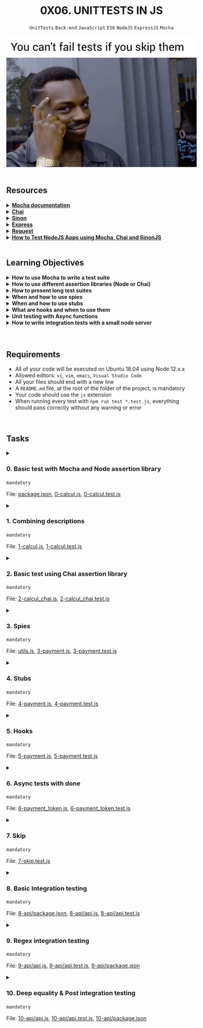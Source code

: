 <h1 align="center"><b>0X06. UNITTESTS IN JS</b></h1>
<div align="center"><code>UnitTests</code> <code>Back-end</code> <code>JavaScript</code> <code>ES6</code> <code>NodeJS</code> <code>ExpressJS</code> <code>Mocha</code></div>

<br>
<div align="center"><img alt="" src="https://github.com/codenvibes/alx-backend-javascript/blob/master/0x06-unittests_in_js/images/90f79a666e174e6c4ffc.jpeg"></div>

<!-- <br>
<hr>
<h3><a href=>Notes</a></h3>
<hr> -->


<!--==================================================-->
<br>

## Resources
<details>
<summary><b><a href="https://intranet.alxswe.com/rltoken/Gx5mfX41__cc2hwepcl0aA">Mocha documentation</a></b></summary><br>


<br><p align="center">※※※※※※※※※※※※</p><br>
</details>


<details>
<summary><b><a href="https://intranet.alxswe.com/rltoken/Rs3SrSdr9OxPp-4099A0cg">Chai</a></b></summary><br>


<br><p align="center">※※※※※※※※※※※※</p><br>
</details>


<details>
<summary><b><a href="https://intranet.alxswe.com/rltoken/5KsW5N9sG3sGWW3z-jkNwA">Sinon</a></b></summary><br>


<br><p align="center">※※※※※※※※※※※※</p><br>
</details>


<details>
<summary><b><a href="https://intranet.alxswe.com/rltoken/Jq58SNUh8jcZqKoFcuOQdw">Express</a></b></summary><br>


<br><p align="center">※※※※※※※※※※※※</p><br>
</details>


<details>
<summary><b><a href="https://intranet.alxswe.com/rltoken/FcJfzr2jUJSj8Xp3z9L1wg">Request</a></b></summary><br>


<br><p align="center">※※※※※※※※※※※※</p><br>
</details>


<details>
<summary><b><a href="https://intranet.alxswe.com/rltoken/HwB8gViDosy8znk7H9i4Pw">How to Test NodeJS Apps using Mocha, Chai and SinonJS</a></b></summary><br>


<br><p align="center">※※※※※※※※※※※※</p><br>
</details>



<!--==================================================-->
<br>

## Learning Objectives
<details>
<summary><b><a href=" "> </a>How to use Mocha to write a test suite</b></summary><br>


<br><p align="center">※※※※※※※※※※※※</p><br>
</details>


<details>
<summary><b><a href=" "> </a>How to use different assertion libraries (Node or Chai)</b></summary><br>


<br><p align="center">※※※※※※※※※※※※</p><br>
</details>


<details>
<summary><b><a href=" "> </a>How to present long test suites</b></summary><br>


<br><p align="center">※※※※※※※※※※※※</p><br>
</details>


<details>
<summary><b><a href=" "> </a>When and how to use spies</b></summary><br>


<br><p align="center">※※※※※※※※※※※※</p><br>
</details>


<details>
<summary><b><a href=" "> </a>When and how to use stubs</b></summary><br>


<br><p align="center">※※※※※※※※※※※※</p><br>
</details>


<details>
<summary><b><a href=" "> </a>What are hooks and when to use them</b></summary><br>


<br><p align="center">※※※※※※※※※※※※</p><br>
</details>


<details>
<summary><b><a href=" "> </a>Unit testing with Async functions</b></summary><br>


<br><p align="center">※※※※※※※※※※※※</p><br>
</details>


<details>
<summary><b><a href=" "> </a>How to write integration tests with a small node server</b></summary><br>


<br><p align="center">※※※※※※※※※※※※</p><br>
</details>



<br>

<!--==================================================-->
<br>

## Requirements
- All of your code will be executed on Ubuntu 18.04 using Node 12.x.x
- Allowed editors: <code>vi</code>, <code>vim</code>, <code>emacs</code>, <code>Visual Studio Code</code>
- All your files should end with a new line
- A <code>README.md</code> file, at the root of the folder of the project, is mandatory
- Your code should use the <code>js</code> extension
- When running every test with <code>npm run test *.test.js</code>, everything should pass correctly without any warning or error

<!--==================================================-->
<br>

## Tasks
<details>
<summary>

### 0. Basic test with Mocha and Node assertion library
`mandatory`

File: [package.json](), [0-calcul.js](), [0-calcul.test.js]()
</summary>

<p><strong>Install Mocha using npm:</strong></p>

<ul>
<li>Set up a scripts in your <code>package.json</code> to quickly run Mocha using <code>npm test</code></li>
<li>You have to use <code>assert</code></li>
</ul>

<p><strong>Create a new file named <code>0-calcul.js</code>:</strong></p>

<ul>
<li>Create a function named <code>calculateNumber</code>. It should accepts two arguments (number) <code>a</code> and <code>b</code></li>
<li>The function should round <code>a</code> and <code>b</code> and return the sum of it </li>
</ul>

<p><strong>Test cases</strong></p>

<ul>
<li>Create a file <code>0-calcul.test.js</code> that contains test cases of this function</li>
<li>You can assume <code>a</code> and <code>b</code> are always number</li>
<li>Tests should be around the “rounded” part</li>
</ul>

<p><strong>Tips:</strong></p>

<ul>
<li>For the sake of the example, this test suite is slightly extreme and probably not needed</li>
<li>However, remember that your tests should not only verify what a function is supposed to do, but also the edge cases</li>
</ul>

<p><strong>Requirements:</strong></p>

<ul>
<li>You have to use <code>assert</code></li>
<li>You should be able to run the test suite using <code>npm test 0-calcul.test.js</code></li>
<li>Every test should pass without any warning</li>
</ul>

<p><strong>Expected output</strong></p>

<pre><code>&gt; const calculateNumber = require("./0-calcul.js");
&gt; calculateNumber(1, 3)
4
&gt; calculateNumber(1, 3.7)
5
&gt; calculateNumber(1.2, 3.7)
5
&gt; calculateNumber(1.5, 3.7)
6
&gt; 
</code></pre>

<p><strong>Run test</strong></p>

<pre><code>bob@dylan:~$ npm test 0-calcul.test.js 

&gt; task_0@1.0.0 test /root
&gt; ./node_modules/mocha/bin/mocha "0-calcul.test.js"

  calculateNumber
    ✓ ...
    ✓ ...
    ✓ ...
    ...

  130 passing (35ms)
bob@dylan:~$ 
</code></pre>


</details>

<details>
<summary>

### 1. Combining descriptions
`mandatory`

File: [1-calcul.js](), [1-calcul.test.js]()
</summary>

<p><strong>Create a new file named <code>1-calcul.js</code>:</strong></p>

<ul>
<li>Upgrade the function you created in the previous task (<code>0-calcul.js</code>)</li>
<li>Add a new argument named <code>type</code> at first argument of the function. <code>type</code> can be <code>SUM</code>, <code>SUBTRACT</code>, or <code>DIVIDE</code> (string)</li>
<li>When type is <code>SUM</code>, round the two numbers, and add <code>a</code> and <code>b</code></li>
<li>When type is <code>SUBTRACT</code>, round the two numbers, and subtract <code>b</code> from <code>a</code></li>
<li>When type is <code>DIVIDE</code>, round the two numbers, and divide <code>a</code> with <code>b</code> - if the rounded value of <code>b</code> is equal to 0, return the string <code>Error</code></li>
</ul>

<p><strong>Test cases</strong></p>

<ul>
<li>Create a file <code>1-calcul.test.js</code> that contains test cases of this function</li>
<li>You can assume <code>a</code> and <code>b</code> are always number</li>
<li>Usage of <code>describe</code> will help you to organize your test cases</li>
</ul>

<p><strong>Tips:</strong></p>

<ul>
<li>For the sake of the example, this test suite is slightly extreme and probably not needed</li>
<li>However, remember that your tests should not only verify what a function is supposed to do, but also the edge cases</li>
</ul>

<p><strong>Requirements:</strong></p>

<ul>
<li>You have to use <code>assert</code></li>
<li>You should be able to run the test suite using <code>npm test 1-calcul.test.js</code></li>
<li>Every test should pass without any warning</li>
</ul>

<p><strong>Expected output</strong></p>

<pre><code>&gt; const calculateNumber = require("./1-calcul.js");
&gt; calculateNumber('SUM', 1.4, 4.5)
6
&gt; calculateNumber('SUBTRACT', 1.4, 4.5)
-4
&gt; calculateNumber('DIVIDE', 1.4, 4.5)
0.2
&gt; calculateNumber('DIVIDE', 1.4, 0)
'Error'
</code></pre>


</details>

<details>
<summary>

### 2. Basic test using Chai assertion library
`mandatory`

File: [2-calcul_chai.js](), [2-calcul_chai.test.js]()
</summary>

<p>While using Node assert library is completely valid, a lot of developers prefer to have a behavior driven development style. This type being easier to read and therefore to maintain.</p>

<p><strong>Let’s install Chai with npm:</strong></p>

<ul>
<li>Copy the file <code>1-calcul.js</code> in a new file <code>2-calcul_chai.js</code> (same content, same behavior)</li>
<li>Copy the file <code>1-calcul.test.js</code> in a new file <code>2-calcul_chai.test.js</code></li>
<li>Rewrite the test suite, using <code>expect</code> from <code>Chai</code></li>
</ul>

<p><strong>Tips:</strong></p>

<ul>
<li>Remember that test coverage is always difficult to maintain. Using an easier style for your tests will help you</li>
<li>The easier your tests are to read and understand, the more other engineers will be able to fix them when they are modifying your code</li>
</ul>

<p><strong>Requirements:</strong></p>

<ul>
<li>You should be able to run the test suite using <code>npm test 2-calcul_chai.test.js</code></li>
<li>Every test should pass without any warning</li>
</ul>


</details>

<details>
<summary>

### 3. Spies
`mandatory`

File: [utils.js](), [3-payment.js](), [3-payment.test.js]()
</summary>

<p>Spies are a useful wrapper that will execute the wrapped function, and log useful information (e.g. was it called, with what arguments). Sinon is a library allowing you to create spies.</p>

<p><strong>Let’s install Sinon with npm:</strong></p>

<ul>
<li>Create a new file named <code>utils.js</code></li>
<li>Create a new module named <code>Utils</code></li>
<li>Create a property named <code>calculateNumber</code> and paste your previous code in the function</li>
<li>Export the Utils module</li>
</ul>

<p><strong>Create a new file named <code>3-payment.js</code>:</strong></p>

<ul>
<li>Create a new function named <code>sendPaymentRequestToApi</code>. The function takes two argument <code>totalAmount</code>, and <code>totalShipping</code></li>
<li>The function calls the <code>Utils.calculateNumber</code> function with type <code>SUM</code>, <code>totalAmount</code> as <code>a</code>, <code>totalShipping</code> as <code>b</code> and display in the console the message <code>The total is: &lt;result of the sum&gt;</code></li>
</ul>

<p><strong>Create a new file named <code>3-payment.test.js</code> and add a new suite named <code>sendPaymentRequestToApi</code>:</strong></p>

<ul>
<li>By using <code>sinon.spy</code>, make sure the math used for <code>sendPaymentRequestToApi(100, 20)</code> is the same as <code>Utils.calculateNumber('SUM', 100, 20)</code> (validate the usage of the <code>Utils</code> function)</li>
</ul>

<p><strong>Requirements:</strong></p>

<ul>
<li>You should be able to run the test suite using <code>npm test 3-payment.test.js</code></li>
<li>Every test should pass without any warning</li>
<li>You should use a <code>spy</code> to complete this exercise</li>
</ul>

<p><strong>Tips:</strong></p>

<ul>
<li>Remember to always restore a spy after using it in a test, it will prevent you from having weird behaviors</li>
<li>Spies are really useful and allow you to focus only on what your code is doing and not the downstream APIs or functions</li>
<li>Remember that integration test is different from unit test. Your unit test should test your code, not the code of a different function</li>
</ul>


</details>

<details>
<summary>

### 4. Stubs
`mandatory`

File: [4-payment.js](), [4-payment.test.js]()
</summary>

<p>Stubs are similar to spies. Except that you can provide a different implementation of the function you are wrapping. Sinon can be used as well for stubs.</p>

<p><strong>Create a new file <code>4-payment.js</code>, and copy the code from <code>3-payment.js</code></strong> (same content, same behavior)</p>

<p><strong>Create a new file <code>4-payment.test.js</code>, and copy the code from <code>3-payment.test.js</code></strong></p>

<ul>
<li>Imagine that calling the function <code>Utils.calculateNumber</code> is actually calling an API or a very expensive method. You don’t necessarily want to do that on every test run</li>
<li>Stub the function <code>Utils.calculateNumber</code> to always return the same number <code>10</code></li>
<li>Verify that the stub is being called with <code>type = SUM</code>, <code>a = 100</code>, and <code>b = 20</code></li>
<li>Add a spy to verify that <code>console.log</code> is logging the correct message <code>The total is: 10</code></li>
</ul>

<p><strong>Requirements:</strong></p>

<ul>
<li>You should be able to run the test suite using <code>npm test 4-payment.test.js</code></li>
<li>Every test should pass without any warning</li>
<li>You should use a <code>stub</code> to complete this exercise</li>
<li>Do not forget to restore the spy and the stub</li>
</ul>

<p><strong>Tips:</strong></p>

<ul>
<li>Using stubs allows you to greatly speed up your test. When executing thousands of tests, saving a few seconds is important</li>
<li>Using stubs allows you to control specific edge case (e.g a function throwing an error or returning a specific result like a number or a timestamp)</li>
</ul>


</details>

<details>
<summary>

### 5. Hooks
`mandatory`

File: [5-payment.js](), [5-payment.test.js]()
</summary>

<p>Hooks are useful functions that can be called before execute one or all tests in a suite</p>

<p><strong>Copy the code from <code>4-payment.js</code> into a new file <code>5-payment.js</code>:</strong> (same content/same behavior)</p>

<p><strong>Create a new file <code>5-payment.test.js</code>:</strong></p>

<ul>
<li>Inside the same <code>describe</code>, create 2 tests:

<ul>
<li>The first test will call <code>sendPaymentRequestToAPI</code> with 100, and 20:

<ul>
<li>Verify that the console is logging the string <code>The total is: 120</code></li>
<li>Verify that the console is only called once</li>
</ul></li>
<li>The second test will call <code>sendPaymentRequestToAPI</code> with 10, and 10:

<ul>
<li>Verify that the console is logging the string <code>The total is: 20</code></li>
<li>Verify that the console is only called once</li>
</ul></li>
</ul></li>
</ul>

<p><strong>Requirements:</strong></p>

<ul>
<li>You should be able to run the test suite using <code>npm test 5-payment.test.js</code></li>
<li>Every test should pass without any warning</li>
<li>You should use only one <code>spy</code> to complete this exercise</li>
<li>You should use a <code>beforeEach</code> and a <code>afterEach</code> hooks to complete this exercise</li>
</ul>


</details>

<details>
<summary>

### 6. Async tests with done
`mandatory`

File: [6-payment_token.js](), [6-payment_token.test.js]()
</summary>

<p>Look into how to support async testing, for example when waiting for the answer of an API or from a Promise</p>

<p><strong>Create a new file <code>6-payment_token.js</code>:</strong></p>

<ul>
<li>Create a new function named <code>getPaymentTokenFromAPI</code></li>
<li>The function will take an argument called <code>success</code> (boolean)</li>
<li>When <code>success</code> is true, it should return a resolved promise with the object <code>{data: 'Successful response from the API' }</code></li>
<li>Otherwise, the function is doing nothing.</li>
</ul>

<p><strong>Create a new file <code>6-payment_token.test.js</code> and write a test suite named <code>getPaymentTokenFromAPI</code></strong></p>

<ul>
<li>How to test the result of <code>getPaymentTokenFromAPI(true)</code>?</li>
</ul>

<p><strong>Tips:</strong></p>

<ul>
<li>You should be extremely careful when working with async testing. Without calling <code>done</code> properly, your test could be always passing even if what you are actually testing is never executed</li>
</ul>

<p><strong>Requirements:</strong></p>

<ul>
<li>You should be able to run the test suite using <code>npm test 6-payment_token.test.js</code></li>
<li>Every test should pass without any warning</li>
<li>You should use the <code>done</code> callback to execute this test</li>
</ul>


</details>

<details>
<summary>

### 7. Skip
`mandatory`

File: [7-skip.test.js]()
</summary>

<p>When you have a long list of tests, and you can’t figure out why a test is breaking, avoid commenting out a test, or removing it. <strong>Skip</strong> it instead, and file a ticket to come back to it as soon as possible</p>

<p>You will be using this file, conveniently named <code>7-skip.test.js</code></p>

<pre><code>const { expect } = require('chai');

describe('Testing numbers', () =&gt; {
  it('1 is equal to 1', () =&gt; {
    expect(1 === 1).to.be.true;
  });

  it('2 is equal to 2', () =&gt; {
    expect(2 === 2).to.be.true;
  });

  it('1 is equal to 3', () =&gt; {
    expect(1 === 3).to.be.true;
  });

  it('3 is equal to 3', () =&gt; {
    expect(3 === 3).to.be.true;
  });

  it('4 is equal to 4', () =&gt; {
    expect(4 === 4).to.be.true;
  });

  it('5 is equal to 5', () =&gt; {
    expect(5 === 5).to.be.true;
  });

  it('6 is equal to 6', () =&gt; {
    expect(6 === 6).to.be.true;
  });

  it('7 is equal to 7', () =&gt; {
    expect(7 === 7).to.be.true;
  });
});
</code></pre>

<p><strong>Using the file <code>7-skip.test.js</code>:</strong></p>

<ul>
<li>Make the test suite pass <strong>without</strong> fixing or removing the failing test</li>
<li><code>it</code> description <strong>must stay</strong> the same</li>
</ul>

<p><strong>Tips:</strong></p>

<ul>
<li>Skipping is also very helpful when you only want to execute the test in a particular case (specific environment, or when an API is not behaving correctly)</li>
</ul>

<p><strong>Requirements:</strong></p>

<ul>
<li>You should be able to run the test suite using <code>npm test 7-skip.test.js</code></li>
<li>Every test should pass without any warning</li>
</ul>


</details>

<details>
<summary>

### 8. Basic Integration testing
`mandatory`

File: [8-api/package.json](), [8-api/api.js](), [8-api/api.test.js]()
</summary>

<p>In a folder <code>8-api</code> located at the root of the project directory, copy this <code>package.json</code> over.</p>

<pre><code>{
  "name": "8-api",
  "version": "1.0.0",
  "description": "",
  "main": "index.js",
  "scripts": {
    "test": "./node_modules/mocha/bin/mocha"
  },
  "author": "",
  "license": "ISC",
  "dependencies": {
    "express": "^4.17.1"
  },
  "devDependencies": {
    "chai": "^4.2.0",
    "mocha": "^6.2.2",
    "request": "^2.88.0",
    "sinon": "^7.5.0"
  }
}
</code></pre>

<p><strong>Create a new file <code>api.js</code>:</strong></p>

<ul>
<li>By using <code>express</code>, create an instance of <code>express</code> called <code>app</code></li>
<li>Listen to port 7865 and log <code>API available on localhost port 7865</code> to the browser console when the <code>express</code> server is started</li>
<li>For the route <code>GET /</code>, return the message <code>Welcome to the payment system</code></li>
</ul>

<p><strong>Create a new file <code>api.test.js</code>:</strong></p>

<ul>
<li>Create one suite for the index page: 

<ul>
<li>Correct status code?</li>
<li>Correct result?</li>
<li>Other?</li>
</ul></li>
</ul>

<p><strong>Server</strong></p>

<p>Terminal 1</p>

<pre><code>bob@dylan:~/8-api$  node api.js
API available on localhost port 7865
</code></pre>

<p>Terminal 2</p>

<pre><code>bob@dylan:~/8-api$  curl http://localhost:7865 ; echo ""
Welcome to the payment system
bob@dylan:~/8-api$  
bob@dylan:~/8-api$ npm test api.test.js

&gt; 8-api@1.0.0 test /root/8-api
&gt; ./node_modules/mocha/bin/mocha "api.test.js"



  Index page
    ✓ ...
    ✓ ...
    ...

  23 passing (256ms)

bob@dylan:~/8-api$
</code></pre>

<p><strong>Tips:</strong></p>

<ul>
<li>Since this is an integration test, you will need to have your node server running for the test to pass</li>
<li>You can use the module <code>request</code></li>
</ul>

<p><strong>Requirements:</strong></p>

<ul>
<li>You should be able to run the test suite using <code>npm test api.test.js</code></li>
<li>Every test should pass without any warnings</li>
</ul>


</details>

<details>
<summary>

### 9. Regex integration testing
`mandatory`

File: [9-api/api.js](), [9-api/api.test.js](), [9-api/package.json]()
</summary>

<p>In a folder <code>9-api</code>, reusing the previous project in <code>8-api</code> (<code>package.json</code>, <code>api.js</code> and <code>api.test.js</code>)</p>

<p><strong>Modify the file <code>api.js</code>:</strong></p>

<ul>
<li>Add a new endpoint: <code>GET /cart/:id</code></li>
<li><code>:id</code> must be only a number (validation must be in the route definition)</li>
<li>When access, the endpoint should return <code>Payment methods for cart :id</code></li>
</ul>

<p><strong>Modify the file <code>api.test.js</code>:</strong></p>

<ul>
<li>Add a new test suite for the cart page:

<ul>
<li>Correct status code when <code>:id</code> is a number?</li>
<li>Correct status code when <code>:id</code> is NOT a number (=&gt; 404)?</li>
<li>etc.</li>
</ul></li>
</ul>

<p><strong>Server</strong></p>

<p>Terminal 1</p>

<pre><code>bob@dylan:~$ node api.js
API available on localhost port 7865
</code></pre>

<p>Terminal 2</p>

<pre><code>bob@dylan:~$ curl http://localhost:7865/cart/12 ; echo ""
Payment methods for cart 12
bob@dylan:~$ 
bob@dylan:~$ curl http://localhost:7865/cart/hello -v
*   Trying 127.0.0.1...
* TCP_NODELAY set
* Connected to localhost (127.0.0.1) port 7865 (#0)
&gt; GET /cart/hello HTTP/1.1
&gt; Host: localhost:7865
&gt; User-Agent: curl/7.58.0
&gt; Accept: */*
&gt; 
&lt; HTTP/1.1 404 Not Found
&lt; X-Powered-By: Express
&lt; Content-Security-Policy: default-src 'none'
&lt; X-Content-Type-Options: nosniff
&lt; Content-Type: text/html; charset=utf-8
&lt; Content-Length: 149
&lt; Date: Wed, 15 Jul 2020 08:33:44 GMT
&lt; Connection: keep-alive
&lt; 
&lt;!DOCTYPE html&gt;
&lt;html lang="en"&gt;
&lt;head&gt;
&lt;meta charset="utf-8"&gt;
&lt;title&gt;Error&lt;/title&gt;
&lt;/head&gt;
&lt;body&gt;
&lt;pre&gt;Cannot GET /cart/hello&lt;/pre&gt;
&lt;/body&gt;
&lt;/html&gt;
* Connection #0 to host localhost left intact
bob@dylan:~$ 
</code></pre>

<p><strong>Tips:</strong></p>

<ul>
<li>You will need to add a small regex in your path to support the usecase</li>
</ul>

<p><strong>Requirements:</strong></p>

<ul>
<li>You should be able to run the test suite using <code>npm test api.test.js</code></li>
<li>Every test should pass without any warning</li>
</ul>


</details>

<details>
<summary>

### 10. Deep equality & Post integration testing
`mandatory`

File: [10-api/api.js](), [10-api/api.test.js](), [10-api/package.json]()
</summary>

<p>In a folder <code>10-api</code>, reusing the previous project in <code>9-api</code> (<code>package.json</code>, <code>api.js</code> and <code>api.test.js</code>)</p>

<p><strong>Modify the file <code>api.js</code>:</strong></p>

<ul>
<li>Add an endpoint <code>GET /available_payments</code> that returns an object with the following structure:</li>
</ul>

<pre><code>{
  payment_methods: {
    credit_cards: true,
    paypal: false
  }
}
</code></pre>

<ul>
<li>Add an endpoint <code>POST /login</code> that returns the message <code>Welcome :username</code> where <code>:username</code> is the value of the body variable <code>userName</code>.</li>
</ul>

<p><strong>Modify the file <code>api.test.js</code>:</strong></p>

<ul>
<li>Add a test suite for the <code>/login</code> endpoint</li>
<li>Add a test suite for the <code>/available_payments</code> endpoint</li>
</ul>

<p><strong>Server</strong></p>

<p>Terminal 1</p>

<pre><code>bob@dylan:~$ node api.js
API available on localhost port 7865
</code></pre>

<p>Terminal 2</p>

<pre><code>bob@dylan:~$ curl http://localhost:7865/available_payments ; echo ""
{"payment_methods":{"credit_cards":true,"paypal":false}}
bob@dylan:~$ 
bob@dylan:~$ curl -XPOST http://localhost:7865/login -d '{ "userName": "Betty" }' -H 'Content-Type: application/json' ; echo ""
Welcome Betty
bob@dylan:~$ 
</code></pre>

<p><strong>Tips:</strong></p>

<ul>
<li>Look at deep equality to compare objects</li>
</ul>

<p><strong>Requirements:</strong></p>

<ul>
<li>You should be able to run the test suite using <code>npm test api.test.js</code></li>
<li>Every test should pass without any warning</li>
<li>Your server should not display any error</li>
</ul>


</details>

